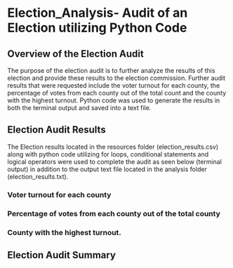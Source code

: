 # Election_Analysis- Audit of an Election utilizing Python Code

## Overview of the Election Audit

The purpose of the election audit is to further analyze the results of this election and provide these results to the election commission. Further audit results that were requested include the voter turnout for each county, the percentage of votes from each county out of the total count and the county with the highest turnout. Python code was used to generate the results in both the terminal output and saved into a text file.

## Election Audit Results

The Election results located in the resources folder (election_results.csv) along with python code utilizing for loops, conditional statements and logical operators were used to complete the audit as seen below (terminal output) in addition to the output text file located in the analysis folder (election_results.txt).

### Voter turnout for each county

### Percentage of votes from each county out of the total county

### County with the highest turnout.

## Election Audit Summary 
